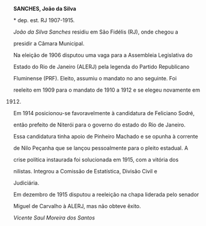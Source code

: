 **SANCHES, João da Silva**



\* dep. est. RJ 1907-1915.



*João da Silva Sanches* residiu em São Fidélis (RJ), onde chegou a

presidir a Câmara Municipal.



Na eleição de 1906 disputou uma vaga para a Assembleia Legislativa do

Estado do Rio de Janeiro (ALERJ) pela legenda do Partido Republicano

Fluminense (PRF). Eleito, assumiu o mandato no ano seguinte. Foi

reeleito em 1909 para o mandato de 1910 a 1912 e se elegeu novamente em

1912.



Em 1914 posicionou-se favoravelmente à candidatura de Feliciano Sodré,

então prefeito de Niterói para o governo do estado do Rio de Janeiro.

Essa candidatura tinha apoio de Pinheiro Machado e se opunha à corrente

de Nilo Peçanha que se lançou pessoalmente para o pleito estadual. A

crise política instaurada foi solucionada em 1915, com a vitória dos

nilistas. Integrou a Comissão de Estatística, Divisão Civil e

Judiciária.



Em dezembro de 1915 disputou a reeleição na chapa liderada pelo senador

Miguel de Carvalho à ALERJ, mas não obteve êxito.



*Vicente Saul Moreira dos Santos*



